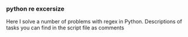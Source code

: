 ### python re excersize
Here I solve a number of problems with regex in Python.
Descriptions of tasks you can find in the script file as comments
